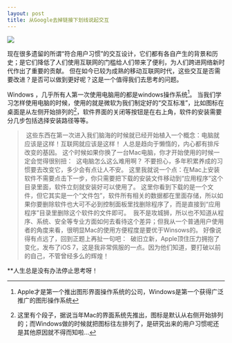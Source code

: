 ```yaml
---
layout: post 
title: 从Google去掉链接下划线说起交互
--- 
```




![](http://qiniu.zifeixu.com/2014-04-02_%20google-to-remove-links-underlined-interactive-design.png)

现在很多遗留的所谓“符合用户习惯”的交互设计，它们都有各自产生的背景和历史；是它们降低了人们使用互联网的门槛给人们带来了便利，为人们跨进网络新时代作出了重要的贡献。 但在如今已较为成熟的移动互联网时代，这些交互是否需要改进？是否可以做到更好呢？这是一个值得我们去思考的问题。



Windows ，几乎所有人第一次使用电脑用的都是windows操作系统[^1]。 当我们学习怎样使用电脑的时候，使用的就是微软为我们制定好的“交互标准”，比如图标在桌面是从左侧开始排列的[^2]，软件界面的关闭等按钮是在右上角，软件的安装需要分几步包括选择安装路径等等。



>  这些东西在第一次进入我们脑海的时候就已经开始植入一个概念：电脑就应该是这样！互联网就应该是这样！ 人总是趋向于懒惰的，内心都有排斥改变的基因。 这个时候如果你换了一台Mac电脑，你才开始使用的时候一定会觉得很别扭：  这电脑怎么这么难用啊？ 不要担心，多年积累养成的习惯要去改变它，多少会有点让人不安。 这里我就说一个点：在Mac上安装软件不需要点击下一步，你只需要把下载的安装文件移动到“应用程序”这个目录里面，软件立刻就安装好可以使用了。 这里你看到下载的是一个文件，但它其实是一个“文件包”，软件所有相关的数据都在里面存储，所以如果你要删除软件也大可不必到控制面板里找删除程序了，而是直接到“应用程序”目录里删除这个软件的文件即可。  我不是攻城狮，所以也不知道从程序、系统、安全等专业方面如何去看待这个差异；但我从一个普通用户使用者的角度来看，很明显Mac的使用方便程度是要优于Winsows的。 好像说得有点远了，回到正题上再扯一句吧：  破旧立新，Apple顶住压力拥抱了变化，发布了iOS 7，这是我非常佩服的一点。因为他们知道，要打破以前的自己，不管曾经多么的辉煌！


**人生总是没有办法停止思考呀！  


[^1]:	Apple才是第一个推出图形界面操作系统的公司，Windows是第一个获得广泛推广的图形操作系统

[^2]:	这里有个段子，据说当年Mac的界面系统先推出，图标是默认从右侧开始排列的；而Windows做的时候就把图标往左排列了，是研究出来的用户习惯呢还是其他原因就不得而知啦…​